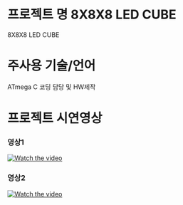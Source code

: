# 프로젝트 명 8X8X8 LED CUBE
8X8X8 LED CUBE

# 주사용 기술/언어
ATmega C 코딩 담당 및 HW제작

# 프로젝트 시연영상
### 영상1
[![Watch the video](https://i9.ytimg.com/vi/rE94VHk_h18/1.jpg?sqp=CJ2lmvEF&rs=AOn4CLBkoR4mANVMakUASQey9yZG9jDQcw)](https://youtu.be/rE94VHk_h18)

### 영상2
[![Watch the video](https://i9.ytimg.com/vi/UFd08C3mgf0/mq2.jpg?sqp=CPGomvEF&rs=AOn4CLC2jHqmrtIBDLEHxNTxVq0Wj1AeRw)](https://youtu.be/UFd08C3mgf0)
